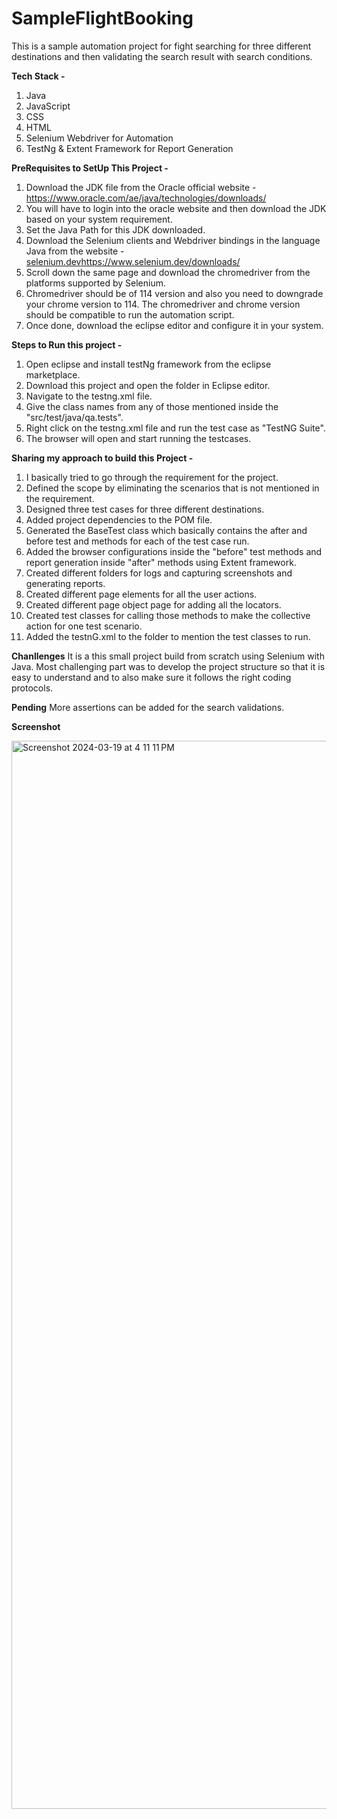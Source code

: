 # SampleFlightBooking

This is a sample automation project for fight searching for three different destinations and then validating the search result with search conditions.

<b>Tech Stack -</b>
1. Java
2. JavaScript
3. CSS
4. HTML
5. Selenium Webdriver for Automation
6. TestNg & Extent Framework for Report Generation



<b>PreRequisites to SetUp This Project -</b>

1. Download the JDK file from the Oracle official website - https://www.oracle.com/ae/java/technologies/downloads/
2. You will have to login into the oracle website and then download the JDK based on your system requirement.
3. Set the Java Path for this JDK downloaded.
4. Download the Selenium clients and Webdriver bindings in the language Java from the website - [selenium.dev](https://www.selenium.dev/downloads/)https://www.selenium.dev/downloads/
5. Scroll down the same page and download the chromedriver from the platforms supported by Selenium.
6. Chromedriver should be of 114 version and also you need to downgrade your chrome version to 114. The chromedriver and chrome version should be compatible to run the automation script.
7. Once done, download the eclipse editor and configure it in your system.


<b>Steps to Run this project -</b>

1. Open eclipse and install testNg framework from the eclipse marketplace.
2. Download this project and open the folder in Eclipse editor.
3. Navigate to the testng.xml file.
4. Give the class names from any of those mentioned inside the "src/test/java/qa.tests".
5. Right click on the testng.xml file and run the test case as "TestNG Suite".
6. The browser will open and start running the testcases.


<b>Sharing my approach to build this Project -</b>
1. I basically tried to go through the requirement for the project.
2. Defined the scope by eliminating the scenarios that is not mentioned in the requirement.
3. Designed three test cases for three different destinations.
4. Added project dependencies to the POM file.
5. Generated the BaseTest class which basically contains the after and before test and methods for each of the test case run.
6. Added the browser configurations inside the "before" test methods and report generation inside "after" methods using Extent framework.
7. Created different folders for logs and capturing screenshots and generating reports.
8. Created different page elements for all the user actions.
9. Created different page object page for adding all the locators.
10. Created test classes for calling those methods to make the collective action for one test scenario.
11. Added the testnG.xml to the folder to mention the test classes to run.

<b>Chanllenges</b>
It is a this small project build from scratch using Selenium with Java. Most challenging part was to develop the project structure so that it is easy to understand and to also make sure it follows the right coding protocols. 

<b>Pending</b>
More assertions can be added for the search validations.

<b>Screenshot</b>

<img width="1709" alt="Screenshot 2024-03-19 at 4 11 11 PM" src="https://github.com/effusiveanam/SampleFlightBooking/assets/19259939/6efc19f1-b761-4187-8d39-f5b1326435b3">
